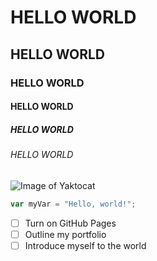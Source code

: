 # HELLO WORLD
## HELLO WORLD
### HELLO WORLD
#### HELLO WORLD
##### HELLO WORLD
###### HELLO WORLD
![Image of Yaktocat](https://octodex.github.com/images/yaktocat.png)
``` javascript
var myVar = "Hello, world!";
```
- [ ] Turn on GitHub Pages
- [ ] Outline my portfolio
- [ ] Introduce myself to the world
